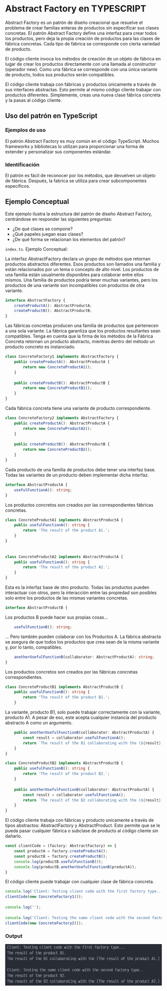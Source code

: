 # Abstract Factory en TYPESCRIPT

Abstract Factory es un patrón de diseño creacional que resuelve el problema de crear familias enteras de productos sin especificar sus clases concretas. El patrón Abstract Factory define una interfaz para crear todos los productos, pero deja la propia creación de productos para las clases de fábrica concretas. Cada tipo de fábrica se corresponde con cierta variedad de producto.

El código cliente invoca los métodos de creación de un objeto de fábrica en lugar de crear los productos directamente con una llamada al constructor (operador new). Como una fábrica se corresponde con una única variante de producto, todos sus productos serán compatibles.

El código cliente trabaja con fábricas y productos únicamente a través de sus interfaces abstractas. Esto permite al mismo código cliente trabajar con productos diferentes. Simplemente, creas una nueva clase fábrica concreta y la pasas al código cliente.

## Uso del patrón en TypeScript

### Ejemplos de uso

El patrón Abstract Factory es muy común en el código TypeScript. Muchos frameworks y bibliotecas lo utilizan para proporcionar una forma de extender y personalizar sus componentes estándar.

### Identificación

El patrón es fácil de reconocer por los métodos, que devuelven un objeto de fábrica. Después, la fabrica se utiliza para crear subcomponentes específicos.

## Ejemplo Conceptual

Este ejemplo ilustra la estructura del patrón de diseño Abstract Factory, centrándose en responder las siguientes preguntas:

- ¿De qué clases se compone?
- ¿Qué papeles juegan esas clases?
- ¿De qué forma se relacionan los elementos del patrón?

`index.ts`. Ejemplo Conceptual:

La interfaz AbstractFactory declara un grupo de métodos que retornan productos abstractos diferentes. Esos productos son llamados una familia y están relacionados por un tema o concepto de alto nivel. Los productos de una familia están usualmente disponibles para colaborar entre ellos mismos. Una familia de productos podría tener muchas variantes, pero los productos de una variante son incompatibles con productos de otra variante.

```typescript
interface AbstractFactory {
    createProductA(): AbstractProductA;
    createProductB(): AbstractProductB;
}
```

Las fábricas concretas producen una familia de productos que pertenecen a una sola variante. La fábrica garantiza que los productos resultantes sean compatibles. Tenga en cuenta que la firma de los métodos de la Fábrica Concreta retornan un producto abstracto, mientras dentro del método un producto concreto es instanciado.

```typescript
class ConcreteFactory1 implements AbstractFactory {
    public createProductA(): AbstractProductA {
        return new ConcreteProductA1();
    }

    public createProductB(): AbstractProductB {
        return new ConcreteProductB1();
    }
}
```

Cada fábrica concreta tiene una variante de producto correspondiente.

```typescript
class ConcreteFactory2 implements AbstractFactory {
    public createProductA(): AbstractProductA {
        return new ConcreteProductA2();
    }

    public createProductB(): AbstractProductB {
        return new ConcreteProductB2();
    }
}
```

Cada producto de una familia de productos debe tener una interfaz base. Todas las variantes de un producto deben implementar dicha interfaz.

```typescript
interface AbstractProductA {
    usefulFunctionA(): string;
}
```

Los productos concretos son creados por las correspondientes fábricas concretas.

```typescript
class ConcreteProductA1 implements AbstractProductA {
    public usefulFunctionA(): string {
        return 'The result of the product A1.';
    }
}


class ConcreteProductA2 implements AbstractProductA {
    public usefulFunctionA(): string {
        return 'The result of the product A2.';
    }
}
```

Esta es la interfaz base de otro producto. Todas las productos pueden interactuar con otros, pero la interacción entre las propiedad son posibles solo entre los productos de las mismas variantes concretas.

```typescript
interface AbstractProductB {
```

Los productos B puede hacer sus propias cosas...

```typescript
    usefulFunctionB(): string;
```

... Pero también pueden colaborar con los Productos A. La fábrica abstracta se asegura de que todos los productos que crea sean de la misma variante y, por lo tanto, compatibles.

```typescript
    anotherUsefulFunctionB(collaborator: AbstractProductA): string;
}
```

Los productos concretos son creados por las fábricas concretas correspondientes.

```typescript
class ConcreteProductB1 implements AbstractProductB {
    public usefulFunctionB(): string {
        return 'The result of the product B1.';
    }
```

La variante, producto B1, solo puede trabajar correctamente con la variante, producto A1. A pesar de eso, este acepta cualquier instancia del producto abstracto A como un argumento.

```typescript
    public anotherUsefulFunctionB(collaborator: AbstractProductA) {
        const result = collaborator.usefulFunctionA();
        return `The result of the B1 collaborating with the (${result})`;
    }
}
```

```typescript
class ConcreteProductB2 implements AbstractProductB {
    public usefulFunctionB(): string {
        return 'The result of the product B2.';
    }

    public anotherUsefulFunctionB(collaborator: AbstractProductA) {
        const result = collaborator.usefulFunctionA();
        return `The result of the B2 collaborating with the (${result})`;
    }
}
```

El código cliente trabaja con fábricas y producto unicamente a través de tipos abstractos: AbstractFactory y AbstractProduct. Esto permite que se le pueda pasar cualquier fábrica o subclase de producto al código cliente sin dañarlo.

```typescript
const clientCode = (factory: AbstractFactory) => {
    const productA = factory.createProductA();
    const productB = factory.createProductB();
    console.log(productB.usefulFunctionB());
    console.log(productB.anotherUsefulFunctionB(productA));
}
```

El código cliente puede trabajar con cualquier clase de fábrica concreta.

```typescript
console.log('Client: Testing client code with the first factory type...');
clientCode(new ConcreteFactory1());

console.log('');

console.log('Client: Testing the same client code with the second factory type..');
clientCode(new ConcreteFactory2());
```

### Output

![output](../../../Z-IMG/abstract-factory-14.png)
